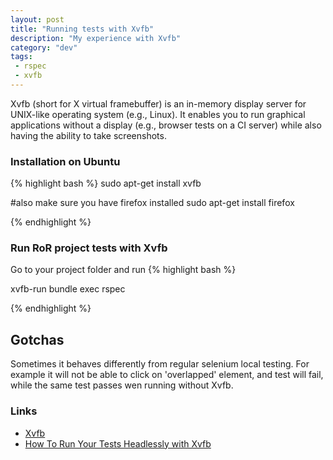 ```yaml
---
layout: post
title: "Running tests with Xvfb"
description: "My experience with Xvfb"
category: "dev"
tags:
 - rspec
 - xvfb
---
```


Xvfb (short for X virtual framebuffer) is an in-memory display server for
UNIX-like operating system (e.g., Linux). It enables you to run graphical
applications without a display (e.g., browser tests on a CI server) while also
having the ability to take screenshots.

### Installation on Ubuntu
{% highlight bash %}
sudo apt-get install xvfb

#also make sure you have firefox installed
sudo apt-get install firefox

{% endhighlight %}

### Run RoR project tests with Xvfb
Go to your project folder and run
{% highlight bash %}

xvfb-run bundle exec rspec

{% endhighlight %}

## Gotchas
Sometimes it behaves differently from regular selenium local testing. For
example it will not be able to click on 'overlapped' element, and test will fail,
while the same test passes wen running without Xvfb.

### Links
  * [Xvfb](http://www.x.org/releases/X11R7.6/doc/man/man1/Xvfb.1.xhtml)
  * [How To Run Your Tests Headlessly with
    Xvfb](http://elementalselenium.com/tips/38-headless)
